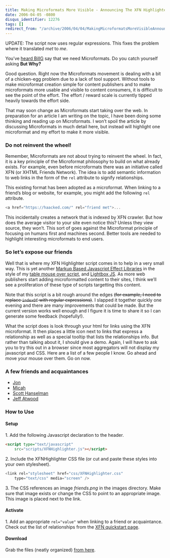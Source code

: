 ```yaml
---
title: Making Microformats More Visible - Announcing The XFN Highlighter Script
date: 2006-04-05 -0800
disqus_identifier: 12276
tags: []
redirect_from: "/archive/2006/04/04/MakingMicroformatsMoreVisibleAnnouncingTheXFNHighlighterScript.aspx/"
---
```


UPDATE: The script now uses regular expressions. This fixes the problem
where it translated *met* to *me*.

You’ve [heard
BillG](http://microformats.org/blog/2006/03/20/bill-gates-at-mix06-we-need-microformats/ "We Need Microformats")
say that we need Microformats. Do you catch yourself asking **But Why?**

Good question. Right now the Microformats movement is dealing with a bit
of a chicken-egg problem due to a lack of tool support. Without tools to
make microformat creation simple for content publishers and to make
microformats more usable and visible to content consumers, it is
difficult to see the point of the effort. The effort / reward scale is
currently tipped heavily towards the effort side.

That may soon change as Microformats start taking over the web. In
preparation for an article I am writing on the topic, I have been doing
some thinking and reading up on Microformats. I won’t spoil the article
by discussing Microformats in much detail here, but instead will
highlight one microformat and my effort to make it more visible.

### Do not reinvent the wheel!

Remember, Microformats are not about trying to reinvent the wheel. In
fact, it is a key principle of the Microformat philosophy to build on
what already exists. For example, even before microformats there was an
initiative called XFN (or XHTML Friends Network). The idea is to add
semantic information to web links in the form of the `rel` attribute to
signify relationships.

This existing format has been adopted as a microformat. When linking to
a friend’s blog or website, for example, you might add the following
`rel` attribute.

```csharp
<a href="https://haacked.com/" rel="friend met">...
```

This incidentally creates a network that is indexed by XFN crawler. But
how does the average visitor to your site even notice this? Unless they
view source, they won’t. This sort of goes against the Microformat
principle of focusing on humans first and machines second. Better tools
are needed to highlight interesting microformats to end users.

### So let’s expose our friends

Well that is where my XFN Highlighter script comes in to help in a very
small way. This is yet another [Markup Based Javascript Effect
Libraries](http://weblogs.asp.net/jgalloway/archive/2006/01/18/435857.aspx "Article Highlighting Several Neat Javascript Libraries")
in the style of my [table mouse over
script](/archive/2006/02/05/AddingMouseOverRowHighlightingToTables.aspx "Adding MouseOver Row Highlighting To Tables"),
and [Lightbox
JS](http://www.huddletogether.com/projects/lightbox/ "Script to Display Pics In a Neat Way").
As more web publishers start adding microformatted content to their
sites, I think we’ll see a proliferation of these type of scripts
targetting this content.

Note that this script is a bit rough around the edges ~~(for example, I
need to replace `indexOf` with regular expressions)~~. I slapped it
together quickly one evening and there are many improvements that could
be made. But the current version works well enough and I figure it is
time to share it so I can generate some feedback (hopefully!).

What the script does is look through your html for links using the XFN
microformat. It then places a little icon next to links that express a
relationship as well as a special tooltip that lists the relationships
info. But rather than talking about it, I should give a demo. Again, I
will have to ask you to try this out in a browser since most aggregators
will not display my javascript and CSS. Here are a list of a few people
I know. Go ahead and move your mouse over them. Go on now.

### A few friends and acquaintances

-   [Jon](http://weblogs.asp.net/jgalloway/ "Jon's Blog")
-   [Micah](http://www.micahdylan.com/ "Micah's Blog")
-   [Scott Hanselman](http://www.hanselman.com/blog/ "Scott's Blog")
-   [Jeff Atwood](http://codinghorror.com/blog/ "Jeff's Blog")

### How to Use

#### Setup

​1. Add the following Javascript declaration to the header.

```html
<script type="text/javascript" 
    src="scripts/XFNHighlighter.js"></script>
```

​2. Include the XFNHighlighter CSS file (or cut and paste these styles
into your own stylesheet).

```csharp
<link rel="stylesheet" href="css/XFNHighlighter.css" 
    type="text/css" media="screen" />
```

​3. The CSS references an image *friends.png* in the images directory.
Make sure that image exists or change the CSS to point to an appropriate
image. This image is placed next to the link.

#### Activate

​1. Add an appropriate `rel="value"` when linking to a friend or
acquaintance. Check out the list of relationships from the [XFN
quickstart page](http://gmpg.org/xfn/join "Join the XFN").

#### Download

Grab the files (neatly organized) [from
here](http://tools.veloc-it.com/tabid/58/grm2id/6/Default.aspx "XFN Highlighter code").

